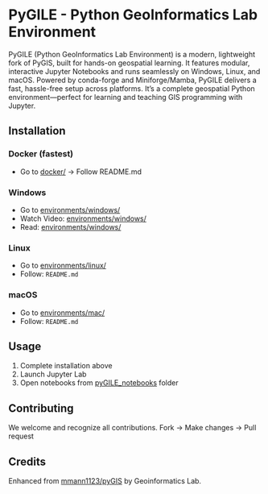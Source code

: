 # PyGILE - Python GeoInformatics Lab Environment

PyGILE (Python GeoInformatics Lab Environment) is a modern, lightweight fork of PyGIS, built for hands-on geospatial learning. It features modular, interactive Jupyter Notebooks and runs seamlessly on Windows, Linux, and macOS. Powered by conda-forge and Miniforge/Mamba, PyGILE delivers a fast, hassle-free setup across platforms.
It’s a complete geospatial Python environment—perfect for learning and teaching GIS programming with Jupyter.

## Installation

### Docker (fastest)
- Go to [docker/](docker/) → Follow README.md

### Windows
- Go to [environments/windows/](environments/windows/)
- Watch Video: [environments/windows/](environments/windows/pyGILE_Installation.mp4)
- Read: [environments/windows/](environments/windows/environment_install_windows.pdf)


### Linux 
- Go to [environments/linux/](environments/linux/)
- Follow: `README.md`


### macOS
- Go to [environments/mac/](environments/mac/) 
- Follow: `README.md`

## Usage

1. Complete installation above
2. Launch Jupyter Lab
3. Open notebooks from [pyGILE_notebooks](pyGILE_notebooks/) folder

## Contributing

We welcome and recognize all contributions. 
Fork → Make changes → Pull request

## Credits

Enhanced from [mmann1123/pyGIS](https://github.com/mmann1123/pyGIS) by Geoinformatics Lab.
